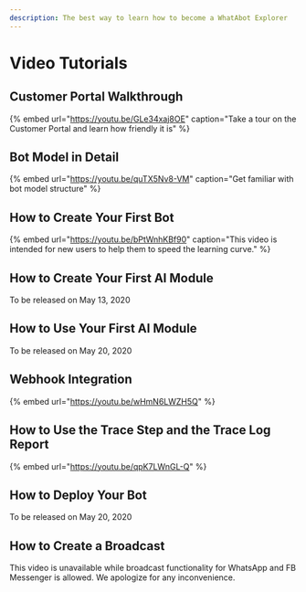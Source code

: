 ```yaml
---
description: The best way to learn how to become a WhatAbot Explorer
---
```


# Video Tutorials

## Customer Portal Walkthrough

{% embed url="https://youtu.be/GLe34xaj8OE" caption="Take a tour on the Customer Portal and learn how friendly it is" %}

## Bot Model in Detail

{% embed url="https://youtu.be/quTX5Nv8-VM" caption="Get familiar with bot model structure" %}

## How to Create Your First Bot

{% embed url="https://youtu.be/bPtWnhKBf90" caption="This video is intended for new users to help them to speed the learning curve." %}

## How to Create Your First AI Module

To be released on May 13, 2020

## How to Use Your First AI Module

To be released on May 20, 2020 

## Webhook Integration

{% embed url="https://youtu.be/wHmN6LWZH5Q" %}

## How to Use the Trace Step and the Trace Log Report

{% embed url="https://youtu.be/qpK7LWnGL-Q" %}

## How to Deploy Your Bot

To be released on May 20, 2020 

## How to Create a Broadcast

This video is unavailable while broadcast functionality for WhatsApp and FB Messenger is allowed.   We apologize for any inconvenience.  

